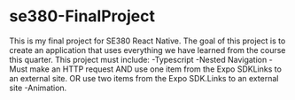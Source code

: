 # se380-FinalProject

This is my final project for SE380 React Native. 
The goal of this project is to create an application that uses everything we have learned from the course this quarter. 
This project must include:
        -Typescript
        -Nested Navigation
        -Must make an HTTP request AND use one item from the Expo SDKLinks to an external site. OR use two items from the Expo SDK.Links to an external site
        -Animation.
